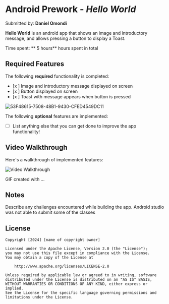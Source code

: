 # Android Prework - *Hello World*

Submitted by: **Daniel Omondi**

**Hello World** is an android app that shows an image and introductory message, and allows pressing a button to display a Toast. 

Time spent: ** 5 hours** hours spent in total

## Required Features

The following **required** functionality is completed:

* [x ] Image and introductory message displayed on screen
* [x ] Button displayed on screen
* [x ] Toast with message appears when button is pressed


![53F48615-7508-48B1-9430-CFED4549DC11](https://github.com/domondi1/Helloworld/assets/91575411/3920b848-9ba0-40bb-b429-6f23bb3ebc12)


The following **optional** features are implemented:

* [ ] List anything else that you can get done to improve the app functionality!

## Video Walkthrough

Here's a walkthrough of implemented features:

<img src='http://i.imgur.com/link/to/your/gif/file.gif' title='Video Walkthrough' width='' alt='Video Walkthrough' />

<!-- Replace this with whatever GIF tool you used! -->
GIF created with ...  
<!-- Recommended tools:
[Kap](https://getkap.co/) for macOS
[ScreenToGif](https://www.screentogif.com/) for Windows
[peek](https://github.com/phw/peek) for Linux. -->

## Notes

Describe any challenges encountered while building the app.
Android studio was not able to submit some of the classes

## License

    Copyright [2024] [name of copyright owner]

    Licensed under the Apache License, Version 2.0 (the "License");
    you may not use this file except in compliance with the License.
    You may obtain a copy of the License at

        http://www.apache.org/licenses/LICENSE-2.0

    Unless required by applicable law or agreed to in writing, software
    distributed under the License is distributed on an "AS IS" BASIS,
    WITHOUT WARRANTIES OR CONDITIONS OF ANY KIND, either express or implied.
    See the License for the specific language governing permissions and
    limitations under the License.
